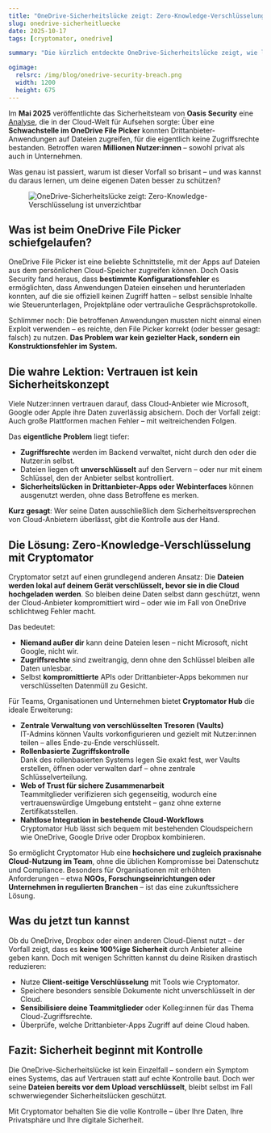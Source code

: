 ```yaml
---
title: "OneDrive-Sicherheitslücke zeigt: Zero-Knowledge-Verschlüsselung ist unverzichtbar"
slug: onedrive-sicherheitluecke
date: 2025-10-17
tags: [cryptomator, onedrive]

summary: "Die kürzlich entdeckte OneDrive-Sicherheitslücke zeigt, wie leicht Cloud-Dienste unbeabsichtigt sensible Daten preisgeben können."

ogimage:
  relsrc: /img/blog/onedrive-security-breach.png
  width: 1200
  height: 675
---
```


Im **Mai 2025** veröffentlichte das Sicherheitsteam von **Oasis Security** eine [Analyse](https://www.oasis.security/blog/onedrive-file-picker-security-flaw-oasis-research), die in der Cloud-Welt für Aufsehen sorgte: Über eine **Schwachstelle im OneDrive File Picker** konnten Drittanbieter-Anwendungen auf Dateien zugreifen, für die eigentlich keine Zugriffsrechte bestanden. Betroffen waren **Millionen Nutzer:innen** – sowohl privat als auch in Unternehmen.

Was genau ist passiert, warum ist dieser Vorfall so brisant – und was kannst du daraus lernen, um deine eigenen Daten besser zu schützen?

<figure class="text-center">
  <img class="inline-block rounded-sm" src="/img/blog/onedrive-security-breach.png" alt="OneDrive-Sicherheitslücke zeigt: Zero-Knowledge-Verschlüsselung ist unverzichtbar" />
</figure>

## Was ist beim OneDrive File Picker schiefgelaufen?

OneDrive File Picker ist eine beliebte Schnittstelle, mit der Apps auf Dateien aus dem persönlichen Cloud-Speicher zugreifen können. Doch Oasis Security fand heraus, dass **bestimmte Konfigurationsfehler** es ermöglichten, dass Anwendungen Dateien einsehen und herunterladen konnten, auf die sie offiziell keinen Zugriff hatten – selbst sensible Inhalte wie Steuerunterlagen, Projektpläne oder vertrauliche Gesprächsprotokolle.

Schlimmer noch: Die betroffenen Anwendungen mussten nicht einmal einen Exploit verwenden – es reichte, den File Picker korrekt (oder besser gesagt: falsch) zu nutzen. **Das Problem war kein gezielter Hack, sondern ein Konstruktionsfehler im System.**

## Die wahre Lektion: Vertrauen ist kein Sicherheitskonzept

Viele Nutzer:innen vertrauen darauf, dass Cloud-Anbieter wie Microsoft, Google oder Apple ihre Daten zuverlässig absichern. Doch der Vorfall zeigt: Auch große Plattformen machen Fehler – mit weitreichenden Folgen.

Das **eigentliche Problem** liegt tiefer:

- **Zugriffsrechte** werden im Backend verwaltet, nicht durch den oder die Nutzer:in selbst.
- Dateien liegen oft **unverschlüsselt** auf den Servern – oder nur mit einem Schlüssel, den der Anbieter selbst kontrolliert.
- **Sicherheitslücken in Drittanbieter-Apps oder Webinterfaces** können ausgenutzt werden, ohne dass Betroffene es merken.

**Kurz gesagt**: Wer seine Daten ausschließlich dem Sicherheitsversprechen von Cloud-Anbietern überlässt, gibt die Kontrolle aus der Hand.

## Die Lösung: Zero-Knowledge-Verschlüsselung mit Cryptomator

Cryptomator setzt auf einen grundlegend anderen Ansatz: Die **Dateien werden lokal auf deinem Gerät verschlüsselt, bevor sie in die Cloud hochgeladen werden**. So bleiben deine Daten selbst dann geschützt, wenn der Cloud-Anbieter kompromittiert wird – oder wie im Fall von OneDrive schlichtweg Fehler macht.

Das bedeutet:

- **Niemand außer dir** kann deine Dateien lesen – nicht Microsoft, nicht Google, nicht wir.
- **Zugriffsrechte** sind zweitrangig, denn ohne den Schlüssel bleiben alle Daten unlesbar.
- Selbst **kompromittierte** APIs oder Drittanbieter-Apps bekommen nur verschlüsselten Datenmüll zu Gesicht.

Für Teams, Organisationen und Unternehmen bietet **Cryptomator Hub** die ideale Erweiterung:

- **Zentrale Verwaltung von verschlüsselten Tresoren (Vaults)**  
  IT-Admins können Vaults vorkonfigurieren und gezielt mit Nutzer:innen teilen – alles Ende-zu-Ende verschlüsselt.
- **Rollenbasierte Zugriffskontrolle**  
  Dank des rollenbasierten Systems legen Sie exakt fest, wer Vaults erstellen, öffnen oder verwalten darf – ohne zentrale Schlüsselverteilung.
- **Web of Trust für sichere Zusammenarbeit**  
  Teammitglieder verifizieren sich gegenseitig, wodurch eine vertrauenswürdige Umgebung entsteht – ganz ohne externe Zertifikatsstellen.
- **Nahtlose Integration in bestehende Cloud-Workflows**  
  Cryptomator Hub lässt sich bequem mit bestehenden Cloudspeichern wie OneDrive, Google Drive oder Dropbox kombinieren.

So ermöglicht Cryptomator Hub eine **hochsichere und zugleich praxisnahe Cloud-Nutzung im Team**, ohne die üblichen Kompromisse bei Datenschutz und Compliance. Besonders für Organisationen mit erhöhten Anforderungen – etwa **NGOs, Forschungseinrichtungen oder Unternehmen in regulierten Branchen** – ist das eine zukunftssichere Lösung.

## Was du jetzt tun kannst

Ob du OneDrive, Dropbox oder einen anderen Cloud-Dienst nutzt – der Vorfall zeigt, dass es **keine 100%ige Sicherheit** durch Anbieter alleine geben kann. Doch mit wenigen Schritten kannst du deine Risiken drastisch reduzieren:

- Nutze **Client-seitige Verschlüsselung** mit Tools wie Cryptomator.
- Speichere besonders sensible Dokumente nicht unverschlüsselt in der Cloud.
- **Sensibilisiere deine Teammitglieder** oder Kolleg:innen für das Thema Cloud-Zugriffsrechte.
- Überprüfe, welche Drittanbieter-Apps Zugriff auf deine Cloud haben.

## Fazit: Sicherheit beginnt mit Kontrolle

Die OneDrive-Sicherheitslücke ist kein Einzelfall – sondern ein Symptom eines Systems, das auf Vertrauen statt auf echte Kontrolle baut. Doch wer seine **Dateien bereits vor dem Upload verschlüsselt**, bleibt selbst im Fall schwerwiegender Sicherheitslücken geschützt.

Mit Cryptomator behalten Sie die volle Kontrolle – über Ihre Daten, Ihre Privatsphäre und Ihre digitale Sicherheit.
